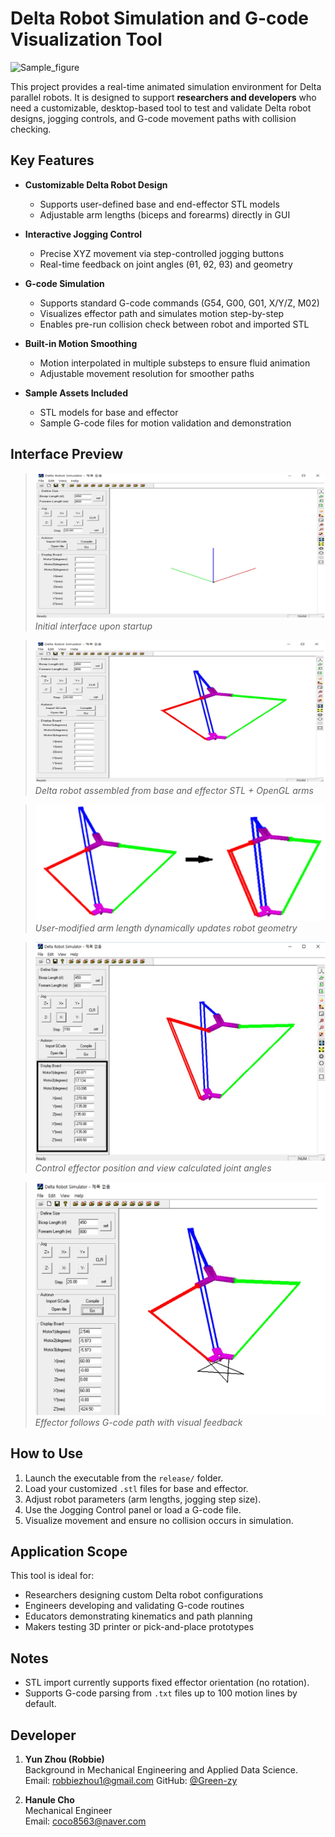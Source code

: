 # Delta Robot Simulation and G-code Visualization Tool

![Sample_figure](/images/cover.gif)

This project provides a real-time animated simulation environment for Delta parallel robots. It is designed to support **researchers and developers** who need a customizable, desktop-based tool to test and validate Delta robot designs, jogging controls, and G-code movement paths with collision checking.

## Key Features

- **Customizable Delta Robot Design**
  - Supports user-defined base and end-effector STL models
  - Adjustable arm lengths (biceps and forearms) directly in GUI

- **Interactive Jogging Control**
  - Precise XYZ movement via step-controlled jogging buttons
  - Real-time feedback on joint angles (θ1, θ2, θ3) and geometry

- **G-code Simulation**
  - Supports standard G-code commands (G54, G00, G01, X/Y/Z, M02)
  - Visualizes effector path and simulates motion step-by-step
  - Enables pre-run collision check between robot and imported STL

- **Built-in Motion Smoothing**
  - Motion interpolated in multiple substeps to ensure fluid animation
  - Adjustable movement resolution for smoother paths

- **Sample Assets Included**
  - STL models for base and effector
  - Sample G-code files for motion validation and demonstration

## Interface Preview

> ![Initial View of the Software](images/software_start.jpg)  
> *Initial interface upon startup*

> ![Robot Model Display](images/generated_robot.jpg)  
> *Delta robot assembled from base and effector STL + OpenGL arms*

> ![Custom Arm Length](images/modify_bicep.jpg)  
> *User-modified arm length dynamically updates robot geometry*

> ![Jogging and Joint Angles](images/jogging_control.jpg)  
> *Control effector position and view calculated joint angles*

> ![G-code Path Simulation](images/gcode_simulation.jpg)  
> *Effector follows G-code path with visual feedback*

## How to Use

1. Launch the executable from the `release/` folder.
2. Load your customized `.stl` files for base and effector.
3. Adjust robot parameters (arm lengths, jogging step size).
4. Use the Jogging Control panel or load a G-code file.
5. Visualize movement and ensure no collision occurs in simulation.

## Application Scope

This tool is ideal for:
- Researchers designing custom Delta robot configurations
- Engineers developing and validating G-code routines
- Educators demonstrating kinematics and path planning
- Makers testing 3D printer or pick-and-place prototypes

## Notes

- STL import currently supports fixed effector orientation (no rotation).
- Supports G-code parsing from `.txt` files up to 100 motion lines by default.

## Developer

1. **Yun Zhou (Robbie)**  
Background in Mechanical Engineering and Applied Data Science.  
Email: robbiezhou1@gmail.com
GitHub: [@Green-zy](https://github.com/Green-zy)

2. **Hanule Cho**  
Mechanical Engineer  
Email: coco8563@naver.com
